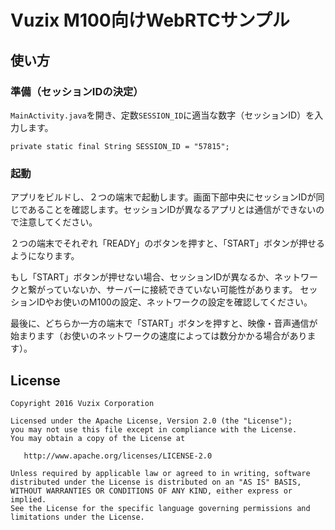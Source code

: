 # Vuzix M100向けWebRTCサンプル

## 使い方

### 準備（セッションIDの決定）
`MainActivity.java`を開き、定数`SESSION_ID`に適当な数字（セッションID）を入力します。

    private static final String SESSION_ID = "57815";


### 起動
アプリをビルドし、２つの端末で起動します。画面下部中央にセッションIDが同じであることを確認します。セッションIDが異なるアプリとは通信ができないので注意してください。

２つの端末でそれぞれ「READY」のボタンを押すと、「START」ボタンが押せるようになります。

もし「START」ボタンが押せない場合、セッションIDが異なるか、ネットワークと繋がっていないか、サーバーに接続できていない可能性があります。
セッションIDやお使いのM100の設定、ネットワークの設定を確認してください。

最後に、どちらか一方の端末で「START」ボタンを押すと、映像・音声通信が始まります（お使いのネットワークの速度によっては数分かかる場合があります）。

## License

    Copyright 2016 Vuzix Corporation

    Licensed under the Apache License, Version 2.0 (the "License");
    you may not use this file except in compliance with the License.
    You may obtain a copy of the License at

       http://www.apache.org/licenses/LICENSE-2.0

    Unless required by applicable law or agreed to in writing, software
    distributed under the License is distributed on an "AS IS" BASIS,
    WITHOUT WARRANTIES OR CONDITIONS OF ANY KIND, either express or implied.
    See the License for the specific language governing permissions and
    limitations under the License.
